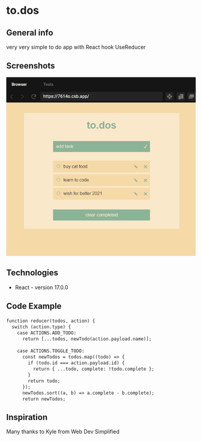 # to.dos

## General info

very very simple to do app with React hook UseReducer

## Screenshots

![Example screenshot](./src/screenshot.PNG)

## Technologies

- React - version 17.0.0

## Code Example

```
function reducer(todos, action) {
  switch (action.type) {
    case ACTIONS.ADD_TODO:
      return [...todos, newTodo(action.payload.name)];

    case ACTIONS.TOGGLE_TODO:
      const newTodos = todos.map((todo) => {
        if (todo.id === action.payload.id) {
          return { ...todo, complete: !todo.complete };
        }
        return todo;
      });
      newTodos.sort((a, b) => a.complete - b.complete);
      return newTodos;
```

## Inspiration

Many thanks to Kyle from Web Dev Simplified
